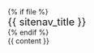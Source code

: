 <div id="flex-body">
{% if file %}
<nav id="site-nav" class="fixed-header-padding">
<div class="site-nav-top">
<div class="font-weight-bold mb-2" style="font-size: 1.25rem;">{{ sitenav_title }}</div>
</div>
<div class="nav-component slim-scroll">
<include src="{{ file }}-sitenav.md" />
</div>
</nav>
{% endif %}
<div id="content-wrapper" class="fixed-header-padding">
{{ content }}
</div>
<nav id="page-nav" class="fixed-header-padding">
<div class="nav-component slim-scroll">
<page-nav />
</div>
</nav>
</div>